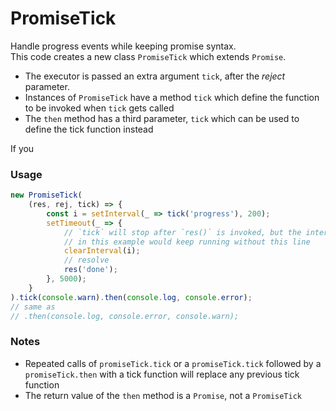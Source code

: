 # PromiseTick

Handle progress events while keeping promise syntax.    
This code creates a new class `PromiseTick` which extends `Promise`.    

 - The executor is passed an extra argument `tick`, after the _reject_ parameter.    
 - Instances of `PromiseTick` have a method `tick` which define the function to be invoked when `tick` gets called
 - The `then` method has a third parameter, `tick` which can be used to define the tick function instead

If you 

### Usage

```js
new PromiseTick(
    (res, rej, tick) => {
        const i = setInterval(_ => tick('progress'), 200);
        setTimeout(_ => {
            // `tick` will stop after `res()` is invoked, but the interval
            // in this example would keep running without this line
            clearInterval(i);
            // resolve
            res('done');
        }, 5000);
    }
).tick(console.warn).then(console.log, console.error);
// same as
// .then(console.log, console.error, console.warn);
```

### Notes

 - Repeated calls of `promiseTick.tick` or a `promiseTick.tick` followed by a `promiseTick.then` with a tick function will replace any previous tick function
 - The return value of the `then` method is a `Promise`, not a `PromiseTick`

